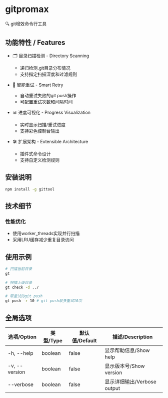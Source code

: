 # gitpromax

🔍 git增效命令行工具

## 功能特性 / Features

- 🗂️ 目录扫描检测 - Directory Scanning
  - 递归检测.git目录分布情况
  - 支持指定扫描深度和过滤规则

- 🔁 智能重试 - Smart Retry
  - 自动重试失败的git push操作
  - 可配置重试次数和间隔时间

- 📊 进度可视化 - Progress Visualization
  - 实时显示扫描/重试进度
  - 支持彩色控制台输出

- 🛠️ 扩展架构 - Extensible Architecture
  - 插件式命令设计
  - 支持自定义检测规则

## 安装说明

```bash
npm install -g gittool
```

## 技术细节

### 性能优化

- 使用worker_threads实现并行扫描
- 采用LRU缓存减少重复目录访问

## 使用示例

```bash
# 扫描当前目录
gt 

# 扫描上级目录
gt check -d ../

# 带重试的git push
gt push -r 10 # git push最多重试10次
```

## 全局选项

| 选项/Option       | 类型/Type | 默认值/Default | 描述/Description                 |
|-------------------|-----------|----------------|----------------------------------|
| -h, --help        | boolean   | false          | 显示帮助信息/Show help          |
| -v, --version     | boolean   | false          | 显示版本号/Show version          |
| --verbose         | boolean   | false          | 显示详细输出/Verbose output      |
